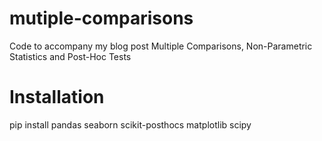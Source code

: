 # mutiple-comparisons
Code to accompany my blog post Multiple Comparisons, Non-Parametric Statistics and Post-Hoc Tests 

# Installation
pip install pandas seaborn scikit-posthocs matplotlib scipy


